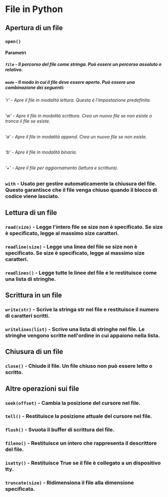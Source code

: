 # File in Python
## Apertura di un file
### `open()`
#### Parametri
##### `file` - Il percorso del file come stringa. Può essere un percorso assoluto o relativo.
##### `mode` - Il modo in cui il file deve essere aperto. Può essere una combinazione dei seguenti:
###### 'r' - Apre il file in modalità lettura. Questa è l'impostazione predefinita.
###### 'w' - Apre il file in modalità scrittura. Crea un nuovo file se non esiste o tronca il file se esiste.
###### 'a' - Apre il file in modalità append. Crea un nuovo file se non esiste.
###### 'b' - Apre il file in modalità binaria.
###### '+' - Apre il file per aggiornamento (lettura e scrittura).
### `with` - Usato per gestire automaticamente la chiusura del file. Questo garantisce che il file venga chiuso quando il blocco di codice viene lasciato.
## Lettura di un file
### `read(size)` - Legge l'intero file se size non è specificato. Se size è specificato, legge al massimo size caratteri.
### `readline(size)` - Legge una linea del file se size non è specificato. Se size è specificato, legge al massimo size caratteri.
### `readlines()` - Legge tutte le linee del file e le restituisce come una lista di stringhe.
## Scrittura in un file
### `write(str)` - Scrive la stringa str nel file e restituisce il numero di caratteri scritti.
### `writelines(list)` - Scrive una lista di stringhe nel file. Le stringhe vengono scritte nell'ordine in cui appaiono nella lista.
## Chiusura di un file
### `close()` - Chiude il file. Un file chiuso non può essere letto o scritto.
## Altre operazioni sui file
### `seek(offset)` - Cambia la posizione del cursore nel file.
### `tell()` - Restituisce la posizione attuale del cursore nel file.
### `flush()` - Svuota il buffer di scrittura del file.
### `fileno()` - Restituisce un intero che rappresenta il descrittore del file.
### `isatty()` - Restituisce True se il file è collegato a un dispositivo tty.
### `truncate(size)` - Ridimensiona il file alla dimensione specificata.